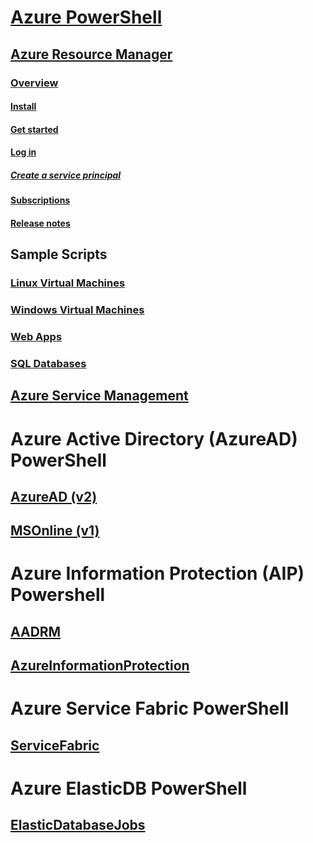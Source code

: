 # [Azure PowerShell](index)

## [Azure Resource Manager](/powershell/azure/resourcemanager/overview)
### [Overview](/powershell/azure/resourcemanager/overview)
#### [Install](/powershell/azure/resourcemanager/install-azureps)
#### [Get started](/powershell/azure/resourcemanager/get-started-azureps)
#### [Log in](/powershell/azure/resourcemanager/authenticate-azureps)
##### [Create a service principal](/powershell/azure/resourcemanager/create-azure-service-principal-azureps)
#### [Subscriptions](/powershell/azure/resourcemanager/manage-subscriptions-azureps)
#### [Release notes](/powershell/azure/resourcemanager/release-notes-azureps)

## Sample Scripts
### [Linux Virtual Machines](https://docs.microsoft.com/azure/virtual-machines/virtual-machines-linux-powershell-samples?toc=%2fazure%2fvirtual-machines%2flinux%2ftoc.json)
### [Windows Virtual Machines](https://docs.microsoft.com/azure/virtual-machines/virtual-machines-windows-powershell-samples?toc=%2fazure%2fvirtual-machines%2fwindows%2ftoc.json)
### [Web Apps](https://docs.microsoft.com/azure/app-service-web/app-service-powershell-samples)
### [SQL Databases](https://docs.microsoft.com/azure/sql-database/sql-database-powershell-samples)

## [Azure Service Management](/powershell/azure/servicemanagement/overview)

# Azure Active Directory (AzureAD) PowerShell
## [AzureAD (v2)](/powershell/azure/azuread/)
## [MSOnline (v1)](/powershell/azure/msonline/)

# Azure Information Protection (AIP) Powershell
## [AADRM](/powershell/azure/aadrm/)
## [AzureInformationProtection](/powershell/azure/azureinformationprotection/)

# Azure Service Fabric PowerShell
## [ServiceFabric](/powershell/azure/servicefabric/)

# Azure ElasticDB PowerShell
## [ElasticDatabaseJobs](/powershell/azure/elasticdatabasejobs/)
